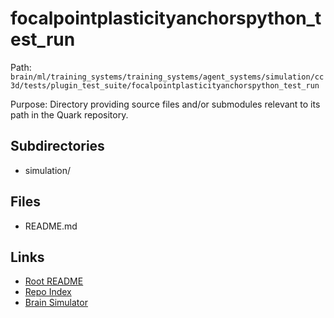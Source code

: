 # focalpointplasticityanchorspython_test_run

Path: `brain/ml/training_systems/training_systems/agent_systems/simulation/cc3d/tests/plugin_test_suite/focalpointplasticityanchorspython_test_run`

Purpose: Directory providing source files and/or submodules relevant to its path in the Quark repository.

## Subdirectories
- simulation/

## Files
- README.md

## Links
- [Root README](../../../../../../../../../README.md)
- [Repo Index](../../../../../../../../../repo_index.json)
- [Brain Simulator](../../../../../../../../../brain/architecture/brain_simulator.py)
